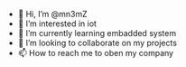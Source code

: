 - 👋 Hi, I’m @mn3mZ
- 👀 I’m interested in iot
- 🌱 I’m currently learning embadded system
- 💞️ I’m looking to collaborate on my projects
- 📫 How to reach me to oben my company

<!---
mn3mZ/mn3mZ is a ✨ special ✨ repository because its `README.md` (this file) appears on your GitHub profile.
You can click the Preview link to take a look at your changes.
--->
